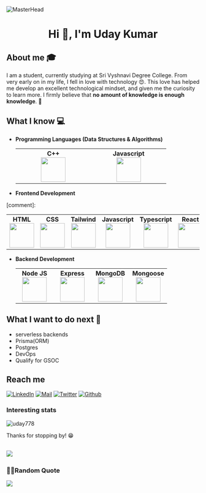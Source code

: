 ![MasterHead](https://res.cloudinary.com/drq90wt7m/image/upload/v1707017142/I%20care/kqldxhxjoicvqpvaixsd.jpg)

<h1 align="center">Hi 👋, I'm Uday Kumar</h1>

## About me :mortar_board:
I am a student, currently studying at Sri Vyshnavi Degree College. From very early on in my life, I fell in love with technology 😍. This love has helped me develop an excellent technological mindset, and given me the curiosity to learn more. I firmly believe that **no amount of knowledge is enough knowledge**. 🧠


## What I know :computer:
- **Programming Languages (Data Structures & Algorithms)**
	<div align="left">
		<table>
			<tbody>
				<tr>
					<td width="25%" align="center">
						<span><strong>C++</strong></span><br/>
						<img height="64px" width="64px" src="https://upload.wikimedia.org/wikipedia/commons/thumb/1/18/ISO_C%2B%2B_Logo.svg/1200px-ISO_C%2B%2B_Logo.svg.png">
					</td>
          <td width="25%" align="center">
						<span><strong>Javascript</strong></span><br/>
						<img height="64px" width="64px" src="https://cdn.svgporn.com/logos/javascript.svg">
					</td>
				</tr>
			</tbody>
		</table>
	</div>
- **Frontend Development**
<div align="left">
		<table>
			<tbody>
				<tr>
					<td align="center">
						<span><strong>HTML</strong></span><br/>
						<img height="64px" width="64px" src="https://cdn.svgporn.com/logos/html-5.svg">
					</td>
					<td align="center">
						<span><strong>CSS</strong></span><br/>
						<img height="64px" width="64px" src="https://cdn.svgporn.com/logos/css-3.svg">
					</td>
          <td align="center">
						<span><strong>Tailwind</strong></span><br/>
						<img height="64px" width="64px" src="https://tse1.mm.bing.net/th?id=OIP.GdUWbrVtbNezIRl6jg_ymAHaEh&pid=Api&P=0&h=180">
					</td>
					<td align="center">
						<span><strong>Javascript</strong></span><br/>
						<img height="64px" width="64px" src="https://cdn.svgporn.com/logos/javascript.svg">
					</td>
					[comment]: <td align="center">
						<span><strong>Typescript</strong></span><br/>
						<img height="64px" width="64px" src="https://cdn.svgporn.com/logos/typescript-icon.svg">
					</td>
					<td align="center">
						<span><strong>React</strong></span><br/>
						<img height="64px" width="64px" src="https://cdn.svgporn.com/logos/react.svg">
					</td>
					<td  align="center">
						<span><strong>Redux</strong></span><br/>
						<img height="64px" width="64px" src="https://cdn.svgporn.com/logos/redux.svg">
					</td>
				</tr>
			</tbody>
		</table>
	</div>
	
- **Backend Development**
	<div align="left">
		<table>
			<tbody>
				<tr>
					<td width="25%" align="center">
						<span><strong>Node JS</strong></span><br/>
						<img height="64px" width="64px" src="https://cdn.svgporn.com/logos/nodejs-icon.svg">
					</td>
					<td width="25%" align="center">
						<span><strong>Express</strong></span><br/>
						<img height="64px" width="64px" src="https://cdn.svgporn.com/logos/express.svg">
					</td>
					<td width="25%" align="center">
						<span><strong>MongoDB</strong></span><br/>
						<img height="64px" width="64px" src="https://cdn.svgporn.com/logos/mongodb.svg">
					</td>
					<td width="25%" align="center">
						<span><strong>Mongoose</strong></span><br/>
						<img height="64px" width="64px" src="https://tse3.mm.bing.net/th?id=OIP.eAsvrVxjjd2WbCSj4rVbyQHaEv&pid=Api&P=0&h=180">
					</td>
				</tr>
			</tbody>
		</table>
	</div>

## What I want to do next :thinking:
- serverless backends
- Prisma(ORM)
- Postgres
- DevOps
- Qualify for GSOC 

## Reach me 
[![LinkedIn](https://img.shields.io/badge/LinkedIn-%230077B5.svg?logo=linkedin&logoColor=white)](https://www.linkedin.com/in/uday778/) 
[![Mail](https://img.shields.io/badge/-uday33379@gmail.com-gray?style=flat-square&logo=gmail&logoColor=red&link=https://linkedin.com/in/https://www.linkedin.com/in/uday778/)](mailto:uday33379@gmail.com)
[![Twitter](https://img.shields.io/badge/Twitter-%230077B5.svg?logo=twitter&logoColor=white)](https://twitter.com/udaykumar7771)
[![Github](https://img.shields.io/badge/Github-%230077B5.svg?logo=github&logoColor=black)](https://github.com/uday778)


### Interesting stats

<!-- ![Uday kumar's stats](https://github-readme-stats.vercel.app/api?username=uday778&show_icons=true&count_private=true&hide=stars) -->
<p ><img  src="https://github-readme-stats.vercel.app/api/top-langs?username=uday778&show_icons=true&locale=en&layout=compact" alt="uday778" /></p>

Thanks for stopping by! 😁
<p><br/>
<img src="https://visitcount.itsvg.in/api?id=uday778&label=Profile%20Views&pretty=false"/>
  </p>
  
### ✍🏻Random Quote
![](https://quotes-github-readme.vercel.app/api?type=horizontal&theme=radical)

